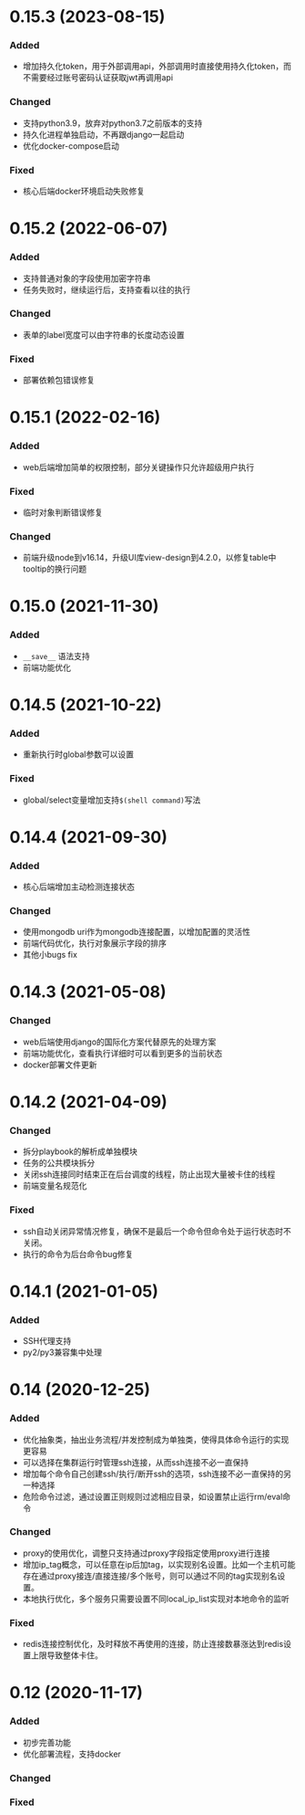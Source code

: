 # 0.15.3 (2023-08-15)
### Added
 - 增加持久化token，用于外部调用api，外部调用时直接使用持久化token，而不需要经过账号密码认证获取jwt再调用api

### Changed
 - 支持python3.9，放弃对python3.7之前版本的支持
 - 持久化进程单独启动，不再跟django一起启动
 - 优化docker-compose启动

### Fixed
 - 核心后端docker环境启动失败修复
 

# 0.15.2 (2022-06-07)
### Added
 - 支持普通对象的字段使用加密字符串
 - 任务失败时，继续运行后，支持查看以往的执行

### Changed
 - 表单的label宽度可以由字符串的长度动态设置

### Fixed
 - 部署依赖包错误修复
 

# 0.15.1 (2022-02-16)
### Added
 - web后端增加简单的权限控制，部分关键操作只允许超级用户执行

### Fixed
 - 临时对象判断错误修复

### Changed
 - 前端升级node到v16.14，升级UI库view-design到4.2.0，以修复table中tooltip的换行问题

# 0.15.0 (2021-11-30)
### Added
 - `__save__` 语法支持
 - 前端功能优化

# 0.14.5 (2021-10-22)
### Added
 - 重新执行时global参数可以设置

### Fixed
 - global/select变量增加支持`$(shell command)`写法

# 0.14.4 (2021-09-30)
### Added
 - 核心后端增加主动检测连接状态
 
### Changed
 - 使用mongodb uri作为mongodb连接配置，以增加配置的灵活性
 - 前端代码优化，执行对象展示字段的排序
 - 其他小bugs fix

# 0.14.3 (2021-05-08)
### Changed
 - web后端使用django的国际化方案代替原先的处理方案
 - 前端功能优化，查看执行详细时可以看到更多的当前状态
 - docker部署文件更新

# 0.14.2 (2021-04-09)
### Changed
 - 拆分playbook的解析成单独模块
 - 任务的公共模块拆分
 - 关闭ssh连接同时结束正在后台调度的线程，防止出现大量被卡住的线程
 - 前端变量名规范化
 
### Fixed
 - ssh自动关闭异常情况修复，确保不是最后一个命令但命令处于运行状态时不关闭。
 - 执行的命令为后台命令bug修复

# 0.14.1 (2021-01-05)
### Added
 - SSH代理支持
 - py2/py3兼容集中处理

# 0.14 (2020-12-25)
### Added
 - 优化抽象类，抽出业务流程/并发控制成为单独类，使得具体命令运行的实现更容易 
 - 可以选择在集群运行时管理ssh连接，从而ssh连接不必一直保持
 - 增加每个命令自己创建ssh/执行/断开ssh的选项，ssh连接不必一直保持的另一种选择
 - 危险命令过滤，通过设置正则规则过滤相应目录，如设置禁止运行rm/eval命令
 
### Changed
 - proxy的使用优化，调整只支持通过proxy字段指定使用proxy进行连接
 - 增加ip_tag概念，可以任意在ip后加tag，以实现别名设置。比如一个主机可能存在通过proxy接连/直接连接/多个账号，则可以通过不同的tag实现别名设置。
 - 本地执行优化，多个服务只需要设置不同local_ip_list实现对本地命令的监听

### Fixed
 - redis连接控制优化，及时释放不再使用的连接，防止连接数暴涨达到redis设置上限导致整体卡住。
 

# 0.12 (2020-11-17)
### Added
 - 初步完善功能
 - 优化部署流程，支持docker
 
### Changed


### Fixed


